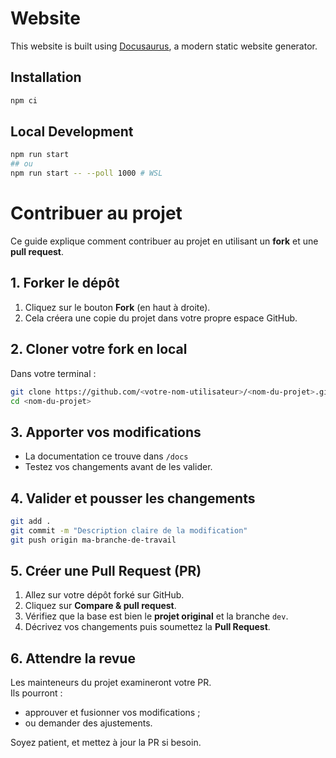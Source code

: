 # Website


This website is built using [Docusaurus](https://docusaurus.io/), a modern static website generator.

## Installation

```bash
npm ci
```

## Local Development

```bash
npm run start 
## ou 
npm run start -- --poll 1000 # WSL
```

# Contribuer au projet

Ce guide explique comment contribuer au projet en utilisant un **fork** et une **pull request**.

## 1. Forker le dépôt

1. Cliquez sur le bouton **Fork** (en haut à droite).
2. Cela créera une copie du projet dans votre propre espace GitHub.

## 2. Cloner votre fork en local

Dans votre terminal :

```bash
git clone https://github.com/<votre-nom-utilisateur>/<nom-du-projet>.git
cd <nom-du-projet>
```

## 3. Apporter vos modifications

- La documentation ce trouve dans `/docs`
- Testez vos changements avant de les valider.

## 4. Valider et pousser les changements

```bash
git add .
git commit -m "Description claire de la modification"
git push origin ma-branche-de-travail
```

## 5. Créer une Pull Request (PR)

1. Allez sur votre dépôt forké sur GitHub.
2. Cliquez sur **Compare & pull request**.
3. Vérifiez que la base est bien le **projet original** et la branche `dev`.
4. Décrivez vos changements puis soumettez la **Pull Request**.

## 6. Attendre la revue

Les mainteneurs du projet examineront votre PR.  
Ils pourront :
- approuver et fusionner vos modifications ;
- ou demander des ajustements.

Soyez patient, et mettez à jour la PR si besoin.


